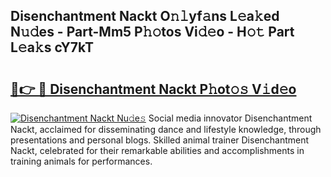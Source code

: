 ## Disenchantment Nackt O𝚗𝚕yf𝚊ns L𝚎a𝚔ed N𝚞𝚍es - Part-Mm5 P𝚑𝚘tos Vi𝚍𝚎o - H𝚘𝚝 Part L𝚎a𝚔s cY7kT

# <h2><a href="http://kf2xwz.oniu.top/?m=Disenchantment+Nackt">🔗👉 🔴 Disenchantment Nackt P𝚑ot𝚘𝚜 V𝚒d𝚎o</a></h2>

[![Disenchantment Nackt Nu𝚍e𝚜](https://i.imgur.com/0qMVB7G.gif)](http://kf2xwz.oniu.top/?m=Disenchantment+Nackt)
Social media innovator Disenchantment Nackt, acclaimed for disseminating dance and lifestyle knowledge, through presentations and personal blogs. Skilled animal trainer Disenchantment Nackt, celebrated for their remarkable abilities and accomplishments in training animals for performances.  
